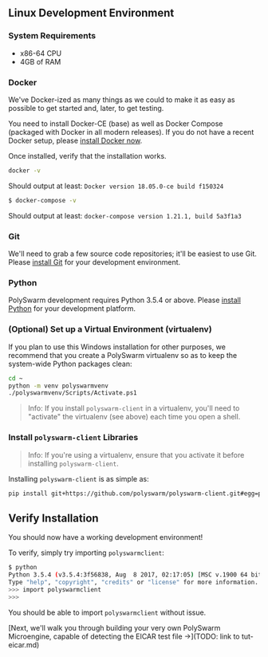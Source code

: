 ## Linux Development Environment


### System Requirements

* x86-64 CPU
* 4GB of RAM


### Docker

We've Docker-ized as many things as we could to make it as easy as possible to get started and, later, to get testing.

You need to install Docker-CE (base) as well as Docker Compose (packaged with Docker in all modern releases).
If you do not have a recent Docker setup, please [install Docker now](https://www.docker.com/community-edition).

Once installed, verify that the installation works.

```bash
docker -v
```

Should output at least: `Docker version 18.05.0-ce build f150324`

```bash
$ docker-compose -v
```

Should output at least: `docker-compose version 1.21.1, build 5a3f1a3`


### Git

We'll need to grab a few source code repositories; it'll be easiest to use Git.
Please [install Git](https://git-scm.com/book/en/v2/Getting-Started-Installing-Git) for your development environment.


### Python

PolySwarm development requires Python 3.5.4 or above.
Please [install Python](https://www.python.org/downloads/) for your development platform.


### (Optional) Set up a Virtual Environment (virtualenv)

If you plan to use this Windows installation for other purposes, we recommend that you create a PolySwarm virtualenv so as to keep the system-wide Python packages clean:

```bash
cd ~
python -m venv polyswarmvenv
./polyswarmvenv/Scripts/Activate.ps1
```

> Info: If you install `polyswarm-client` in a virtualenv, you'll need to "activate" the virtualenv (see above) each time you open a shell.


### Install `polyswarm-client` Libraries

> Info: If you're using a virtualenv, ensure that you activate it before installing `polyswarm-client`.

Installing `polyswarm-client` is as simple as:
```bash
pip install git+https://github.com/polyswarm/polyswarm-client.git#egg=polyswarm-client
```

## Verify Installation

You should now have a working development environment!

To verify, simply try importing `polyswarmclient`:
```bash
$ python
Python 3.5.4 (v3.5.4:3f56838, Aug  8 2017, 02:17:05) [MSC v.1900 64 bit (AMD64)] on win32
Type "help", "copyright", "credits" or "license" for more information.
>>> import polyswarmclient
>>>
```

You should be able to import `polyswarmclient` without issue.

[Next, we'll walk you through building your very own PolySwarm Microengine, capable of detecting the EICAR test file ->](TODO: link to tut-eicar.md)




